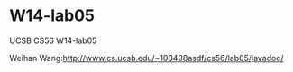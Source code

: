 W14-lab05
=========

UCSB CS56 W14-lab05

Weihan Wang:http://www.cs.ucsb.edu/~108498asdf/cs56/lab05/javadoc/
